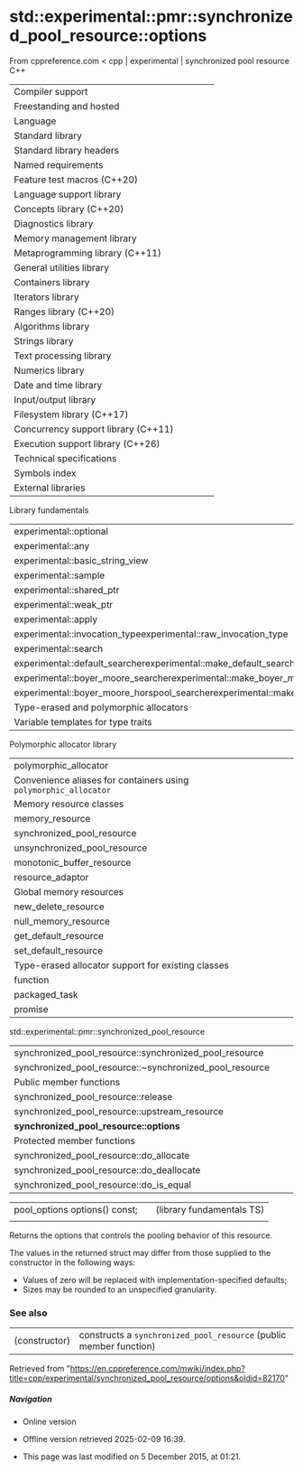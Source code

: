 # std::experimental::pmr::synchronized_pool_resource::options

From cppreference.com
< cpp‎ | experimental‎ | synchronized pool resource
C++

|  |  |  |  |  |
| --- | --- | --- | --- | --- |
| Compiler support | | | | |
| Freestanding and hosted | | | | |
| Language | | | | |
| Standard library | | | | |
| Standard library headers | | | | |
| Named requirements | | | | |
| Feature test macros (C++20) | | | | |
| Language support library | | | | |
| Concepts library (C++20) | | | | |
| Diagnostics library | | | | |
| Memory management library | | | | |
| Metaprogramming library (C++11) | | | | |
| General utilities library | | | | |
| Containers library | | | | |
| Iterators library | | | | |
| Ranges library (C++20) | | | | |
| Algorithms library | | | | |
| Strings library | | | | |
| Text processing library | | | | |
| Numerics library | | | | |
| Date and time library | | | | |
| Input/output library | | | | |
| Filesystem library (C++17) | | | | |
| Concurrency support library (C++11) | | | | |
| Execution support library (C++26) | | | | |
| Technical specifications | | | | |
| Symbols index | | | | |
| External libraries | | | | |

Library fundamentals

|  |  |  |  |  |
| --- | --- | --- | --- | --- |
| experimental::optional | | | | |
| experimental::any | | | | |
| experimental::basic_string_view | | | | |
| experimental::sample | | | | |
| experimental::shared_ptr | | | | |
| experimental::weak_ptr | | | | |
| experimental::apply | | | | |
| experimental::invocation_typeexperimental::raw_invocation_type | | | | |
| experimental::search | | | | |
| experimental::default_searcherexperimental::make_default_searcher | | | | |
| experimental::boyer_moore_searcherexperimental::make_boyer_moore_searcher | | | | |
| experimental::boyer_moore_horspool_searcherexperimental::make_boyer_moore_horspool_searcher | | | | |
| Type-erased and polymorphic allocators | | | | |
| Variable templates for type traits | | | | |

Polymorphic allocator library

|  |  |  |  |  |
| --- | --- | --- | --- | --- |
| polymorphic_allocator | | | | |
| Convenience aliases for containers using `polymorphic_allocator` | | | | |
| Memory resource classes | | | | |
| memory_resource | | | | |
| synchronized_pool_resource | | | | |
| unsynchronized_pool_resource | | | | |
| monotonic_buffer_resource | | | | |
| resource_adaptor | | | | |
| Global memory resources | | | | |
| new_delete_resource | | | | |
| null_memory_resource | | | | |
| get_default_resource | | | | |
| set_default_resource | | | | |
| Type-erased allocator support for existing classes | | | | |
| function | | | | |
| packaged_task | | | | |
| promise | | | | |

std::experimental::pmr::synchronized_pool_resource

|  |  |  |  |  |
| --- | --- | --- | --- | --- |
| synchronized_pool_resource::synchronized_pool_resource | | | | |
| synchronized_pool_resource::~synchronized_pool_resource | | | | |
| Public member functions | | | | |
| synchronized_pool_resource::release | | | | |
| synchronized_pool_resource::upstream_resource | | | | |
| ****synchronized_pool_resource::options**** | | | | |
| Protected member functions | | | | |
| synchronized_pool_resource::do_allocate | | | | |
| synchronized_pool_resource::do_deallocate | | | | |
| synchronized_pool_resource::do_is_equal | | | | |

|  |  |  |
| --- | --- | --- |
| pool_options options() const; |  | (library fundamentals TS) |
|  |  |  |

Returns the options that controls the pooling behavior of this resource.

The values in the returned struct may differ from those supplied to the constructor in the following ways:

- Values of zero will be replaced with implementation-specified defaults;
- Sizes may be rounded to an unspecified granularity.

### See also

|  |  |
| --- | --- |
| (constructor) | constructs a `synchronized_pool_resource`   (public member function) |

Retrieved from "<https://en.cppreference.com/mwiki/index.php?title=cpp/experimental/synchronized_pool_resource/options&oldid=82170>"

##### Navigation

- Online version
- Offline version retrieved 2025-02-09 16:39.

- This page was last modified on 5 December 2015, at 01:21.